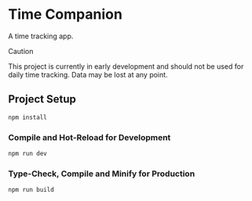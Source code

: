 # Time Companion

A time tracking app.

> [!CAUTION]
> This project is currently in early development and should not be used for daily time tracking.
> Data may be lost at any point.

## Project Setup

```sh
npm install
```

### Compile and Hot-Reload for Development

```sh
npm run dev
```

### Type-Check, Compile and Minify for Production

```sh
npm run build
```
